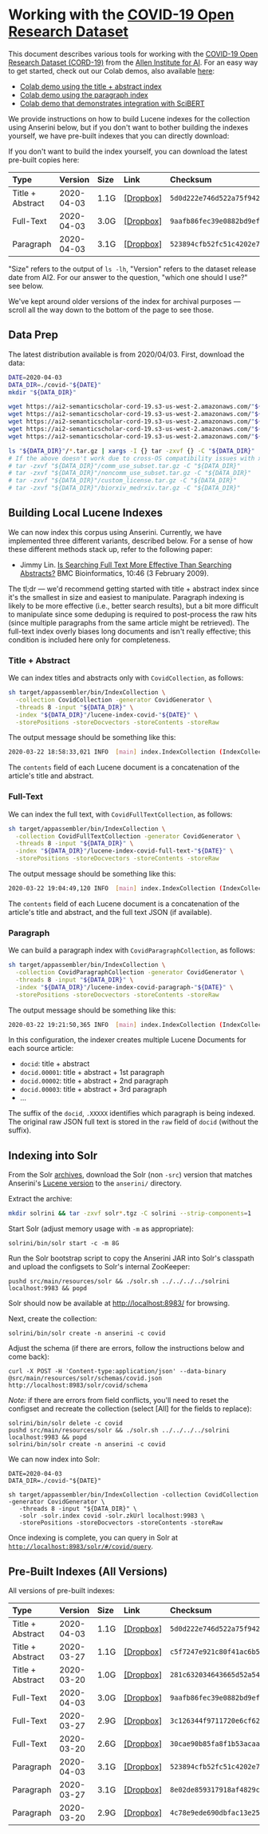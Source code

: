 # Working with the [COVID-19 Open Research Dataset](https://pages.semanticscholar.org/coronavirus-research)

This document describes various tools for working with the [COVID-19 Open Research Dataset (CORD-19)](https://pages.semanticscholar.org/coronavirus-research) from the [Allen Institute for AI](https://allenai.org/).
For an easy way to get started, check out our Colab demos, also available [here](https://github.com/castorini/anserini-notebooks):

+ [Colab demo using the title + abstract index](https://colab.research.google.com/drive/1mrapJp6-RIB-3u6FaJVa4WEwFdEBOcTe)
+ [Colab demo using the paragraph index](https://colab.research.google.com/drive/1VvUR8P2CZvmdwC_J3AvRH5GvtMld8_zN)
+ [Colab demo that demonstrates integration with SciBERT](https://colab.research.google.com/github/castorini/anserini-notebooks/blob/master/Pyserini%2BSciBERT_on_COVID_19_Demo.ipynb)

We provide instructions on how to build Lucene indexes for the collection using Anserini below, but if you don't want to bother building the indexes yourself, we have pre-built indexes that you can directly download:

If you don't want to build the index yourself, you can download the latest pre-built copies here:

| Type | Version | Size | Link| Checksum |
|:-----|:--------|:-----|:----|:---------|
| Title + Abstract | 2020-04-03 | 1.1G | [[Dropbox]](https://www.dropbox.com/s/d6v9fensyi7q3gb/lucene-index-covid-2020-04-03.tar.gz?dl=0) | `5d0d222e746d522a75f94240f5ab9f23`
| Full-Text | 2020-04-03 | 3.0G | [[Dropbox]](https://www.dropbox.com/s/abhuqks7aa1xs79/lucene-index-covid-full-text-2020-04-03.tar.gz?dl=0) | `9aafb86fec39e0882bd9ef0688d7a9cc`
| Paragraph | 2020-04-03 | 3.1G| [[Dropbox]](https://www.dropbox.com/s/rfzxrrstwlck4wh/lucene-index-covid-paragraph-2020-04-03.tar.gz?dl=0) | `523894cfb52fc51c4202e76af79e1b10`

"Size" refers to the output of `ls -lh`, "Version" refers to the dataset release date from AI2.
For our answer to the question, "which one should I use?" see below.

We've kept around older versions of the index for archival purposes &mdash; scroll all the way down to the bottom of the page to see those.

## Data Prep

The latest distribution available is from 2020/04/03.
First, download the data:

```bash
DATE=2020-04-03
DATA_DIR=./covid-"${DATE}"
mkdir "${DATA_DIR}"

wget https://ai2-semanticscholar-cord-19.s3-us-west-2.amazonaws.com/"${DATE}"/comm_use_subset.tar.gz -P "${DATA_DIR}"
wget https://ai2-semanticscholar-cord-19.s3-us-west-2.amazonaws.com/"${DATE}"/noncomm_use_subset.tar.gz -P "${DATA_DIR}"
wget https://ai2-semanticscholar-cord-19.s3-us-west-2.amazonaws.com/"${DATE}"/custom_license.tar.gz -P "${DATA_DIR}"
wget https://ai2-semanticscholar-cord-19.s3-us-west-2.amazonaws.com/"${DATE}"/biorxiv_medrxiv.tar.gz -P "${DATA_DIR}"
wget https://ai2-semanticscholar-cord-19.s3-us-west-2.amazonaws.com/"${DATE}"/metadata.csv -P "${DATA_DIR}"

ls "${DATA_DIR}"/*.tar.gz | xargs -I {} tar -zxvf {} -C "${DATA_DIR}"
# If the above doesn't work due to cross-OS compatibility issues with xargs, untar all folders individually
# tar -zxvf "${DATA_DIR}"/comm_use_subset.tar.gz -C "${DATA_DIR}"
# tar -zxvf "${DATA_DIR}"/noncomm_use_subset.tar.gz -C "${DATA_DIR}"
# tar -zxvf "${DATA_DIR}"/custom_license.tar.gz -C "${DATA_DIR}"
# tar -zxvf "${DATA_DIR}"/biorxiv_medrxiv.tar.gz -C "${DATA_DIR}"
```

## Building Local Lucene Indexes

We can now index this corpus using Anserini.
Currently, we have implemented three different variants, described below.
For a sense of how these different methods stack up, refer to the following paper:

+ Jimmy Lin. [Is Searching Full Text More Effective Than Searching Abstracts?](https://bmcbioinformatics.biomedcentral.com/articles/10.1186/1471-2105-10-46) BMC Bioinformatics, 10:46 (3 February 2009).

The tl;dr &mdash; we'd recommend getting started with title + abstract index since it's the smallest in size and easiest to manipulate. Paragraph indexing is likely to be more effective (i.e., better search results), but a bit more difficult to manipulate since some deduping is required to post-process the raw hits (since multiple paragraphs from the same article might be retrieved).
The full-text index overly biases long documents and isn't really effective; this condition is included here only for completeness.

### Title + Abstract

We can index titles and abstracts only with `CovidCollection`, as follows:

```bash
sh target/appassembler/bin/IndexCollection \
  -collection CovidCollection -generator CovidGenerator \
  -threads 8 -input "${DATA_DIR}" \
  -index "${DATA_DIR}"/lucene-index-covid-"${DATE}" \
  -storePositions -storeDocvectors -storeContents -storeRaw
```

The output message should be something like this:

```bash
2020-03-22 18:58:33,021 INFO  [main] index.IndexCollection (IndexCollection.java:845) - Total 44,145 documents indexed in 00:01:05
```

The `contents` field of each Lucene document is a concatenation of the article's title and abstract.

### Full-Text

We can index the full text, with `CovidFullTextCollection`, as follows:

```bash
sh target/appassembler/bin/IndexCollection \
  -collection CovidFullTextCollection -generator CovidGenerator \
  -threads 8 -input "${DATA_DIR}" \
  -index "${DATA_DIR}"/lucene-index-covid-full-text-"${DATE}" \
  -storePositions -storeDocvectors -storeContents -storeRaw
```

The output message should be something like this:

```bash
2020-03-22 19:04:49,120 INFO  [main] index.IndexCollection (IndexCollection.java:845) - Total 44,155 documents indexed in 00:05:32
```

The `contents` field of each Lucene document is a concatenation of the article's title and abstract, and the full text JSON (if available).

### Paragraph

We can build a paragraph index with `CovidParagraphCollection`, as follows:

```bash
sh target/appassembler/bin/IndexCollection \
  -collection CovidParagraphCollection -generator CovidGenerator \
  -threads 8 -input "${DATA_DIR}" \
  -index "${DATA_DIR}"/lucene-index-covid-paragraph-"${DATE}" \
  -storePositions -storeDocvectors -storeContents -storeRaw
```

The output message should be something like this:

```bash
2020-03-22 19:21:50,365 INFO  [main] index.IndexCollection (IndexCollection.java:845) - Total 1,096,241 documents indexed in 00:14:21
```

In this configuration, the indexer creates multiple Lucene Documents for each source article:

+ `docid`: title + abstract
+ `docid.00001`: title + abstract + 1st paragraph
+ `docid.00002`: title + abstract + 2nd paragraph
+ `docid.00003`: title + abstract + 3rd paragraph
+ ...

The suffix of the `docid`, `.XXXXX` identifies which paragraph is being indexed.
The original raw JSON full text is stored in the `raw` field of `docid` (without the suffix).


## Indexing into Solr

From the Solr [archives](https://archive.apache.org/dist/lucene/solr/), download the Solr (non `-src`) version that matches Anserini's [Lucene version](https://github.com/castorini/anserini/blob/master/pom.xml#L36) to the `anserini/` directory.

Extract the archive:

```bash
mkdir solrini && tar -zxvf solr*.tgz -C solrini --strip-components=1
```

Start Solr (adjust memory usage with `-m` as appropriate):

```
solrini/bin/solr start -c -m 8G
```

Run the Solr bootstrap script to copy the Anserini JAR into Solr's classpath and upload the configsets to Solr's internal ZooKeeper:

```
pushd src/main/resources/solr && ./solr.sh ../../../../solrini localhost:9983 && popd
```

Solr should now be available at [http://localhost:8983/](http://localhost:8983/) for browsing.

Next, create the collection:

```
solrini/bin/solr create -n anserini -c covid
```

Adjust the schema (if there are errors, follow the instructions below and come back):

```
curl -X POST -H 'Content-type:application/json' --data-binary @src/main/resources/solr/schemas/covid.json http://localhost:8983/solr/covid/schema
```

*Note:* if there are errors from field conflicts, you'll need to reset the configset and recreate the collection (select [All] for the fields to replace):
```
solrini/bin/solr delete -c covid
pushd src/main/resources/solr && ./solr.sh ../../../../solrini localhost:9983 && popd
solrini/bin/solr create -n anserini -c covid
```

We can now index into Solr:

```
DATE=2020-04-03
DATA_DIR=./covid-"${DATE}"

sh target/appassembler/bin/IndexCollection -collection CovidCollection -generator CovidGenerator \
   -threads 8 -input "${DATA_DIR}" \
   -solr -solr.index covid -solr.zkUrl localhost:9983 \
   -storePositions -storeDocvectors -storeContents -storeRaw
```

Once indexing is complete, you can query in Solr at [`http://localhost:8983/solr/#/covid/query`](http://localhost:8983/solr/#/covid/query).

## Pre-Built Indexes (All Versions)

All versions of pre-built indexes:

| Type | Version | Size | Link| Checksum |
|:-----|:--------|:-----|:----|:---------|
| Title + Abstract | 2020-04-03 | 1.1G | [[Dropbox]](https://www.dropbox.com/s/d6v9fensyi7q3gb/lucene-index-covid-2020-04-03.tar.gz?dl=0) | `5d0d222e746d522a75f94240f5ab9f23`
| Title + Abstract | 2020-03-27 | 1.1G | [[Dropbox]](https://www.dropbox.com/s/j1epbu4ufunbbzv/lucene-index-covid-2020-03-27.tar.gz?dl=0) | `c5f7247e921c80f41ac6b54ff38eb229`
| Title + Abstract | 2020-03-20 | 1.0G | [[Dropbox]](https://www.dropbox.com/s/uvjwgy4re2myq5s/lucene-index-covid-2020-03-20.tar.gz?dl=0) | `281c632034643665d52a544fed23807a`
| Full-Text | 2020-04-03 | 3.0G | [[Dropbox]](https://www.dropbox.com/s/abhuqks7aa1xs79/lucene-index-covid-full-text-2020-04-03.tar.gz?dl=0) | `9aafb86fec39e0882bd9ef0688d7a9cc`
| Full-Text | 2020-03-27 | 2.9G | [[Dropbox]](https://www.dropbox.com/s/hjsf7qldn4t10vm/lucene-index-covid-full-text-2020-03-27.tar.gz?dl=0) | `3c126344f9711720e6cf627c9bc415eb`
| Full-Text | 2020-03-20 | 2.6G | [[Dropbox]](https://www.dropbox.com/s/w74nmpmvdgw7o00/lucene-index-covid-full-text-2020-03-20.tar.gz?dl=0) | `30cae90b85fa8f1b53acaa62413756e3`
| Paragraph | 2020-04-03 | 3.1G| [[Dropbox]](https://www.dropbox.com/s/rfzxrrstwlck4wh/lucene-index-covid-paragraph-2020-04-03.tar.gz?dl=0) | `523894cfb52fc51c4202e76af79e1b10`
| Paragraph | 2020-03-27 | 3.1G| [[Dropbox]](https://www.dropbox.com/s/o95pehyzem0yalp/lucene-index-covid-paragraph-2020-03-27.tar.gz?dl=0) | `8e02de859317918af4829c6188a89086`
| Paragraph | 2020-03-20 | 2.9G| [[Dropbox]](https://www.dropbox.com/s/evnhj2ylo02m03f/lucene-index-covid-paragraph-2020-03-20.tar.gz?dl=0) | `4c78e9ede690dbfac13e25e634c70ae4`

